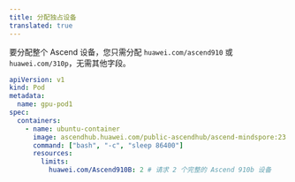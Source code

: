 ```yaml
---
title: 分配独占设备
translated: true
---
```


要分配整个 Ascend 设备，您只需分配 `huawei.com/ascend910` 或 `huawei.com/310p`，无需其他字段。

```yaml
apiVersion: v1
kind: Pod
metadata:
  name: gpu-pod1
spec:
  containers:
    - name: ubuntu-container
      image: ascendhub.huawei.com/public-ascendhub/ascend-mindspore:23.0.RC3-centos7
      command: ["bash", "-c", "sleep 86400"]
      resources:
        limits:
          huawei.com/Ascend910B: 2 # 请求 2 个完整的 Ascend 910b 设备
```
